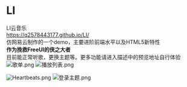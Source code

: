# LI
LI云音乐 </br>
https://q2578443177.github.io/LI/</br>
仿网易云制作的一个demo，主要进阶前端水平以及HTML5新特性</br>
**作为挽救FreeUI的侠之大者**</br>
目前能正常听歌，更换主题等。更多功能请进入描述中的预览地址自行体验
![歌单.png](https://upload-images.jianshu.io/upload_images/5750842-5c862cbf6a8bcbb5.png?imageMogr2/auto-orient/strip%7CimageView2/2/w/1240)
![播放列表.png](https://upload-images.jianshu.io/upload_images/5750842-cbad5bcb1fd02150.png?imageMogr2/auto-orient/strip%7CimageView2/2/w/1240)

![Heartbeats.png](http://upload-images.jianshu.io/upload_images/5750842-0f905a5e75d5f25b.png?imageMogr2/auto-orient/strip%7CimageView2/2/w/1240)
![登录主题.png](http://upload-images.jianshu.io/upload_images/5750842-b7ea4cfa7d5ff20e.png?imageMogr2/auto-orient/strip%7CimageView2/2/w/1240)
